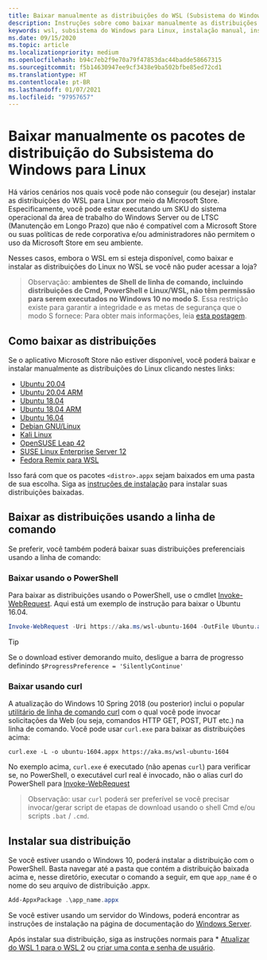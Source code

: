 ```yaml
---
title: Baixar manualmente as distribuições do WSL (Subsistema do Windows para Linux)
description: Instruções sobre como baixar manualmente as distribuições do Subsistema do Windows para Linux.
keywords: wsl, subsistema do Windows para Linux, instalação manual, instalar manualmente, microsoft store, windows 10s, ondulação, Add-AppxPackage, manutenção de longo prazo, LTSC
ms.date: 09/15/2020
ms.topic: article
ms.localizationpriority: medium
ms.openlocfilehash: b94c7eb2f9e70a79f47853dac44badde58667315
ms.sourcegitcommit: f5b14630947ee9cf3438e9ba502bfbe85ed72cd1
ms.translationtype: HT
ms.contentlocale: pt-BR
ms.lasthandoff: 01/07/2021
ms.locfileid: "97957657"
---
```

# <a name="manually-download-windows-subsystem-for-linux-distro-packages"></a>Baixar manualmente os pacotes de distribuição do Subsistema do Windows para Linux

Há vários cenários nos quais você pode não conseguir (ou desejar) instalar as distribuições do WSL para Linux por meio da Microsoft Store. Especificamente, você pode estar executando um SKU do sistema operacional da área de trabalho do Windows Server ou de LTSC (Manutenção em Longo Prazo) que não é compatível com a Microsoft Store ou suas políticas de rede corporativa e/ou administradores não permitem o uso da Microsoft Store em seu ambiente.

Nesses casos, embora o WSL em si esteja disponível, como baixar e instalar as distribuições do Linux no WSL se você não puder acessar a loja?

> Observação: **ambientes de Shell de linha de comando, incluindo distribuições de Cmd, PowerShell e Linux/WSL, não têm permissão para serem executados no Windows 10 no modo S**. Essa restrição existe para garantir a integridade e as metas de segurança que o modo S fornece: Para obter mais informações, leia [esta postagem](https://blogs.msdn.microsoft.com/commandline/2017/05/18/will-linux-distros-run-on-windows-10-s/).

## <a name="downloading-distributions"></a>Como baixar as distribuições

Se o aplicativo Microsoft Store não estiver disponível, você poderá baixar e instalar manualmente as distribuições do Linux clicando nestes links:
* [Ubuntu 20.04](https://aka.ms/wslubuntu2004)
* [Ubuntu 20.04 ARM](https://aka.ms/wslubuntu2004arm)
* [Ubuntu 18.04](https://aka.ms/wsl-ubuntu-1804)
* [Ubuntu 18.04 ARM](https://aka.ms/wsl-ubuntu-1804-arm)
* [Ubuntu 16.04](https://aka.ms/wsl-ubuntu-1604)
* [Debian GNU/Linux](https://aka.ms/wsl-debian-gnulinux)
* [Kali Linux](https://aka.ms/wsl-kali-linux-new)
* [OpenSUSE Leap 42](https://aka.ms/wsl-opensuse-42)
* [SUSE Linux Enterprise Server 12](https://aka.ms/wsl-sles-12)
* [Fedora Remix para WSL](https://github.com/WhitewaterFoundry/WSLFedoraRemix/releases/)

Isso fará com que os pacotes `<distro>.appx` sejam baixados em uma pasta de sua escolha. Siga as [instruções de instalação](#installing-your-distro) para instalar suas distribuições baixadas.

## <a name="downloading-distros-via-the-command-line"></a>Baixar as distribuições usando a linha de comando

Se preferir, você também poderá baixar suas distribuições preferenciais usando a linha de comando:

 ### <a name="download-using-powershell"></a>Baixar usando o PowerShell

 Para baixar as distribuições usando o PowerShell, use o cmdlet [Invoke-WebRequest](/powershell/module/microsoft.powershell.utility/invoke-webrequest). Aqui está um exemplo de instrução para baixar o Ubuntu 16.04.

```powershell
Invoke-WebRequest -Uri https://aka.ms/wsl-ubuntu-1604 -OutFile Ubuntu.appx -UseBasicParsing
```

> [!TIP]
> Se o download estiver demorando muito, desligue a barra de progresso definindo `$ProgressPreference = 'SilentlyContinue'`

### <a name="download-using-curl"></a>Baixar usando curl
A atualização do Windows 10 Spring 2018 (ou posterior) inclui o popular [utilitário de linha de comando curl](https://curl.haxx.se/) com o qual você pode invocar solicitações da Web (ou seja, comandos HTTP GET, POST, PUT etc.) na linha de comando. Você pode usar `curl.exe` para baixar as distribuições acima:

```console
curl.exe -L -o ubuntu-1604.appx https://aka.ms/wsl-ubuntu-1604
```

No exemplo acima, `curl.exe` é executado (não apenas `curl`) para verificar se, no PowerShell, o executável curl real é invocado, não o alias curl do PowerShell para [Invoke-WebRequest](/powershell/module/microsoft.powershell.utility/invoke-webrequest)

> Observação: usar `curl` poderá ser preferível se você precisar invocar/gerar script de etapas de download usando o shell Cmd e/ou scripts `.bat` / `.cmd`.

## <a name="installing-your-distro"></a>Instalar sua distribuição

Se você estiver usando o Windows 10, poderá instalar a distribuição com o PowerShell. Basta navegar até a pasta que contém a distribuição baixada acima e, nesse diretório, executar o comando a seguir, em que `app_name` é o nome do seu arquivo de distribuição .appx.  
```Powershell
Add-AppxPackage .\app_name.appx
```

Se você estiver usando um servidor do Windows, poderá encontrar as instruções de instalação na página de documentação do [Windows Server](install-on-server.md).

Após instalar sua distribuição, siga as instruções normais para * [Atualizar do WSL 1 para o WSL 2](./install-win10.md#set-your-distribution-version-to-wsl-1-or-wsl-2) ou [criar uma conta e senha de usuário](./user-support.md).
